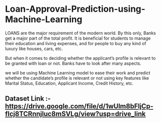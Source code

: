 # Loan-Approval-Prediction-using-Machine-Learning
LOANS are the major requirement of the modern world. By this only, Banks get a major part of the total profit. It is beneficial for students to manage their education and living expenses, and for people to buy any kind of luxury like houses, cars, etc.

But when it comes to deciding whether the applicant’s profile is relevant to be granted with loan or not. Banks have to look after many aspects.

we will be using Machine Learning model to ease their work and predict whether the candidate’s profile is relevant or not using key features like Marital Status, Education, Applicant Income, Credit History, etc.


## Dataset Link :- https://drive.google.com/file/d/1wUlm8bFljCp-fIcj8TCRnnjluc8mSVLg/view?usp=drive_link
